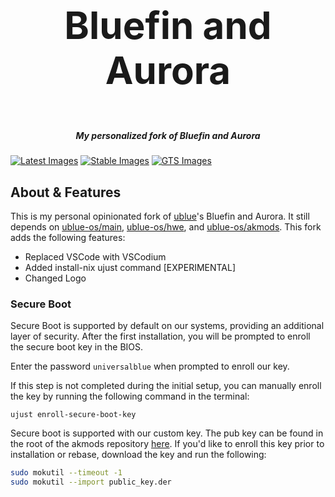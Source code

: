 <h3 align="center" style="font-size:60px;">Bluefin and Aurora</h3>
<h5 align="center">My personalized fork of Bluefin and Aurora</h5>

[![Latest Images](https://github.com/apoordev/bluefin/actions/workflows/build-image-latest.yml/badge.svg)](https://github.com/apoordev/bluefin/actions/workflows/build-image-latest.yml) [![Stable Images](https://github.com/apoordev/bluefin/actions/workflows/build-image-stable.yml/badge.svg)](https://github.com/APoorDev/bluefin/actions/workflows/build-image-stable.yml) [![GTS Images](https://github.com/apoordev/bluefin/actions/workflows/build-image-gts.yml/badge.svg)](https://github.com/APoorDev/bluefin/actions/workflows/build-image-gts.yml) 

## About & Features

This is my personal opinionated fork of [ublue](https://universal-blue.org/)'s Bluefin and Aurora. It still depends on [ublue-os/main](https://github.com/ublue-os/main), [ublue-os/hwe](https://github.com/ublue-os/hwe), and [ublue-os/akmods](https://github.com/ublue-os/akmods). This fork adds the following features:

- Replaced VSCode with VSCodium
- Added install-nix ujust command [EXPERIMENTAL]
- Changed Logo

### Secure Boot

Secure Boot is supported by default on our systems, providing an additional layer of security. After the first installation, you will be prompted to enroll the secure boot key in the BIOS.

Enter the password `universalblue`
when prompted to enroll our key.

If this step is not completed during the initial setup, you can manually enroll the key by running the following command in the terminal:

`
ujust enroll-secure-boot-key
`

Secure boot is supported with our custom key. The pub key can be found in the root of the akmods repository [here](https://github.com/ublue-os/akmods/raw/main/certs/public_key.der).
If you'd like to enroll this key prior to installation or rebase, download the key and run the following:

```bash
sudo mokutil --timeout -1
sudo mokutil --import public_key.der
